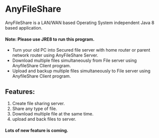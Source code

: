# AnyFileShare
AnyFileShare is a LAN/WAN based Operating System independent Java 8 based application.

#### Note: Please use JRE8 to run this program.

- Turn your old PC into Secured file server with home router or parent network router using AnyFileShare Server.
- Download multiple files simultaneously from File server using AnyfileShare Client program.
- Upload and backup multiple files simultaneously to File server using AnyfileShare Client program.

## Features:
1. Create file sharing server.
2. Share any type of file.
3. Download multiple file at the same time.
4. upload and back files to server.

#### Lots of new feature is coming.